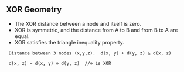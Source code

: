 ## XOR Geometry
- The XOR distance between a node and itself is zero.
- XOR is symmetric, and the distance from A to B and from B to A are equal.
- XOR satisfies the triangle inequality property.
```console
 Distance between 3 nodes (x,y,z).  d(x, y) + d(y, z) ≥ d(x, z)
 
 d(x, z) = d(x, y) ⊕ d(y, z)  //⊕ is XOR
```
